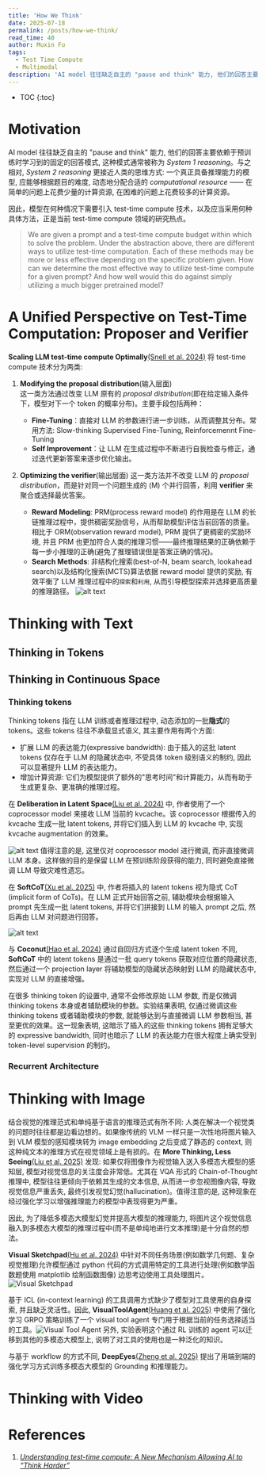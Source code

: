 ```yaml
---
title: 'How We Think'
date: 2025-07-18
permalink: /posts/how-we-think/
read_time: 40
author: Muxin Fu
tags:
  - Test Time Compute
  - Multimodal
description: 'AI model 往往缺乏自主的 "pause and think" 能力, 他们的回答主要依赖于预训练时学习到的固定的回答模式, 这种模式通常被称为 *System 1 reasoning*。与之相对,  *System 2 reasoning* 更接近人类的思维方式...'
---
```


* TOC
{:toc}


# Motivation
AI model 往往缺乏自主的 "pause and think" 能力, 他们的回答主要依赖于预训练时学习到的固定的回答模式, 这种模式通常被称为 *System 1 reasoning*。与之相对,  *System 2 reasoning* 更接近人类的思维方式: 一个真正具备推理能力的模型, 应能够根据题目的难度, 动态地分配合适的 *computational resource* —— 在简单的问题上花费少量的计算资源, 在困难的问题上花费较多的计算资源。

因此，模型在何种情况下需要引入 test-time compute 技术，以及应当采用何种具体方法，正是当前 test-time compute 领域的研究热点。
> We are given a prompt and a test-time compute budget within which to solve the problem. Under the abstraction above, there are different ways to utilize test-time computation. Each of these methods may be more or less effective depending on the specific problem given. How can we determine the most effective way to utilize test-time compute for a given prompt? And how well would this do against simply utilizing a much bigger pretrained model?

# A Unified Perspective on Test-Time Computation: Proposer and Verifier
**Scaling LLM test-time compute Optimally**[(Snell et al. 2024)](https://arxiv.org/abs/2408.03314) 将 test-time compute 技术分为两类:
1. **Modifying the proposal distribution**(输入层面)  
   这一类方法通过改变 LLM 原有的 *proposal distribution*(即在给定输入条件下，模型对下一个 token 的概率分布)。主要手段包括两种：  
   - **Fine-Tuning**：直接对 LLM 的参数进行进一步训练，从而调整其分布。常用方法: Slow-thinking Supervised Fine-Tuning, Reinforcemennt Fine-Tuning
   - **Self Improvement**：让 LLM 在生成过程中不断进行自我检查与修正，通过迭代更新答案来逐步优化输出。

2. **Optimizing the verifier**(输出层面)
   这一类方法并不改变 LLM 的 *proposal distribution*，而是针对同一个问题生成的 \(M\) 个并行回答，利用 **verifier** 来聚合或选择最优答案。  
   - **Reward Modeling**: PRM(process reward model) 的作用是在 LLM 的长链推理过程中，提供稠密奖励信号，从而帮助模型评估当前回答的质量。相比于 ORM(observation reward model), PRM 提供了更稠密的奖励环境, 并且 PRM 也更加符合人类的推理习惯——最终推理结果的正确依赖于每一步小推理的正确(避免了推理错误但是答案正确的情况)。
   - **Search Methods**: 非结构化搜索(best-of-N, beam search, lookahead search)以及结构化搜索(MCTS)算法依据 reward model 提供的奖励, 有效平衡了 LLM 推理过程中的`探索`和`利用`, 从而引导模型探索并选择更高质量的推理路径。
   ![alt text](/assets/posts/how-we-think/parallel_sampling.png)

# Thinking with Text

## Thinking in Tokens

## Thinking in Continuous Space

### Thinking tokens
Thinking tokens 指在 LLM 训练或者推理过程中, 动态添加的一批**隐式**的 tokens。这些 tokens 往往不承载显式语义, 其主要作用有两个方面:
- 扩展 LLM 的表达能力(expressive bandwidth): 由于插入的这批 latent tokens 仅存在于 LLM 的隐藏状态中, 不受具体 token 级别语义的制约, 因此可以显著提升 LLM 的表达能力。
- 增加计算资源: 它们为模型提供了额外的"思考时间"和计算能力，从而有助于生成更复杂、更准确的推理过程。

在 **Deliberation in Latent Space**[(Liu et al. 2024)](https://arxiv.org/abs/2412.17747) 中, 作者使用了一个 coprocessor model 来接收 LLM 当前的 kvcache。该 coprocessor 根据传入的 kvcache 生成一批 latent tokens, 并将它们插入到 LLM 的 kvcache 中, 实现 kvcache augmentation 的效果。

![alt text](/assets/posts/how-we-think/deliberation_via_cache.png)
值得注意的是, 这里仅对 coprocessor model 进行微调, 而非直接微调 LLM 本身。这样做的目的是保留 LLM 在预训练阶段获得的能力, 同时避免直接微调 LLM 导致灾难性遗忘。

在 **SoftCoT**[(Xu et al. 2025)](https://arxiv.org/abs/2502.12134) 中, 作者将插入的 latent tokens 视为隐式 CoT (implicit form of CoTs)。在 LLM 正式开始回答之前, 辅助模块会根据输入 prompt 先生成一批 latent tokens, 并将它们拼接到 LLM 的输入 prompt 之后, 然后再由 LLM 对问题进行回答。

![alt text](/assets/posts/how-we-think/softcot.png)

与 **Coconut**[(Hao et al. 2024)](https://arxiv.org/abs/2412.06769) 通过自回归方式逐个生成 latent token 不同, **SoftCoT** 中的 latent tokens 是通过一批 query tokens 获取对应位置的隐藏状态, 然后通过一个 projection layer 将辅助模型的隐藏状态映射到 LLM 的隐藏状态中, 实现对 LLM 的直接增强。 

在很多 thinking token 的设置中, 通常不会修改原始 LLM 参数, 而是仅微调 thinking tokens 本身或者辅助模块的参数。实验结果表明, 仅通过微调这些 thinking tokens 或者辅助模块的参数, 就能够达到与直接微调 LLM 参数相当, 甚至更优的效果。这一现象表明, 这暗示了插入的这些 thinking tokens 拥有足够大的 expressive bandwidth, 同时也暗示了 LLM 的表达能力在很大程度上确实受到 token-level supervision 的制约。

### Recurrent Architecture

# Thinking with Image
结合视觉的推理范式和单纯基于语言的推理范式有所不同: 人类在解决一个视觉类的问题时往往都是边看边想的。如果像传统的 VLM 一样只是一次性地将图片输入到 VLM 模型的感知模块转为 image embedding 之后变成了静态的 context, 则这种纯文本的推理方式在视觉领域上是有损的。在 **More Thinking, Less Seeing**[(Liu et al. 2025)](https://arxiv.org/abs/2505.21523) 发现: 如果仅将图像作为视觉输入送入多模态大模型的感知层, 模型对视觉信息的关注度会非常低。尤其在 VQA 形式的 Chain-of-Thought 推理中, 模型往往更倾向于依赖其生成的文本信息, 从而进一步忽视图像内容, 导致视觉信息严重丢失, 最终引发视觉幻觉(hallucination)。值得注意的是, 这种现象在经过强化学习以增强推理能力的模型中表现得更为严重。

因此, 为了降低多模态大模型幻觉并提高大模型的推理能力, 将图片这个视觉信息融入到多模态大模型的推理过程中(而不是单纯地进行文本推理)是十分自然的想法。

**Visual Sketchpad**[(Hu et al. 2024)](https://arxiv.org/abs/2406.09403) 中针对不同任务场景(例如数学几何题、复杂视觉推理)允许模型通过 python 代码的方式调用特定的工具进行处理(例如数学函数题使用 matplotlib 绘制函数图像) 边思考边使用工具处理图片。![Visual Sketchpad](/assets/posts/how-we-think/visual_sketchpad.png) 

基于 ICL (in-context learning) 的工具调用方式缺少了模型对工具使用的自身探索, 并且缺乏灵活性。因此, **VisualToolAgent**[(Huang et al. 2025)](https://arxiv.org/abs/2505.20289) 中使用了强化学习 GRPO 策略训练了一个 visual tool agent 专门用于根据当前的任务选择适当的工具。![Visual Tool Agent](/assets/posts/how-we-think/visual_tool_agent.png) 另外, 实验表明这个通过 RL 训练的 agent 可以迁移到其他的多模态大模型上, 说明了对工具的使用也是一种泛化的知识。

与基于 workflow 的方式不同, **DeepEyes**[(Zheng et al. 2025)](https://arxiv.org/abs/2505.20289) 提出了用端到端的强化学习方式训练多模态大模型的 Grounding 和推理能力。

# Thinking with Video


# References
1. [*Understanding test-time compute: A New Mechanism Allowing AI to “Think Harder”*](http://medium.com/@rendysatriadalimunthe/understanding-test-time-compute-a-new-mechanism-allowing-ai-to-think-harder-19e017abc540)